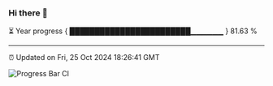 ### Hi there 👋

⏳ Year progress { ████████████████████████▁▁▁▁▁▁ } 81.63 %

---

⏰ Updated on Fri, 25 Oct 2024 18:26:41 GMT

![Progress Bar CI](https://github.com/liununu/liununu/workflows/Progress%20Bar%20CI/badge.svg)
